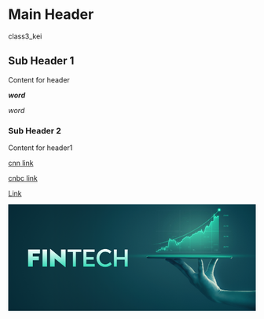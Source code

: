 # Main Header
class3_kei

## Sub Header 1
Content for header

***word***

*word*

### Sub Header 2
Content for header1

[cnn link](https://edition.cnn.com/)

[cnbc link](https://www.cnbc.com/markets/)

[Link](https://www.geeksforgeeks.org/what-is-fintech/)
<!-- test-->
![image](what-is-fintech.png)


